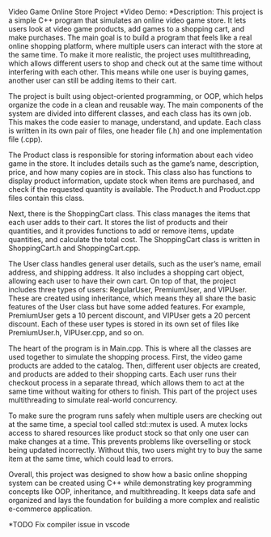 Video Game Online Store Project
*Video Demo: <URL here> 
*Description: This project is a simple C++ program that simulates an online video game store. It lets users look at video game products, add games to a shopping cart, and make purchases. The main goal is to build a program that feels like a real online shopping platform, where multiple users can interact with the store at the same time. To make it more realistic, the project uses multithreading, which allows different users to shop and check out at the same time without interfering with each other. This means while one user is buying games, another user can still be adding items to their cart.

The project is built using object-oriented programming, or OOP, which helps organize the code in a clean and reusable way. The main components of the system are divided into different classes, and each class has its own job. This makes the code easier to manage, understand, and update. Each class is written in its own pair of files, one header file (.h) and one implementation file (.cpp).

The Product class is responsible for storing information about each video game in the store. It includes details such as the game’s name, description, price, and how many copies are in stock. This class also has functions to display product information, update stock when items are purchased, and check if the requested quantity is available. The Product.h and Product.cpp files contain this class.

Next, there is the ShoppingCart class. This class manages the items that each user adds to their cart. It stores the list of products and their quantities, and it provides functions to add or remove items, update quantities, and calculate the total cost. The ShoppingCart class is written in ShoppingCart.h and ShoppingCart.cpp.

The User class handles general user details, such as the user’s name, email address, and shipping address. It also includes a shopping cart object, allowing each user to have their own cart. On top of that, the project includes three types of users: RegularUser, PremiumUser, and VIPUser. These are created using inheritance, which means they all share the basic features of the User class but have some added features. For example, PremiumUser gets a 10 percent discount, and VIPUser gets a 20 percent discount. Each of these user types is stored in its own set of files like PremiumUser.h, VIPUser.cpp, and so on.

The heart of the program is in Main.cpp. This is where all the classes are used together to simulate the shopping process. First, the video game products are added to the catalog. Then, different user objects are created, and products are added to their shopping carts. Each user runs their checkout process in a separate thread, which allows them to act at the same time without waiting for others to finish. This part of the project uses multithreading to simulate real-world concurrency.

To make sure the program runs safely when multiple users are checking out at the same time, a special tool called std::mutex is used. A mutex locks access to shared resources like product stock so that only one user can make changes at a time. This prevents problems like overselling or stock being updated incorrectly. Without this, two users might try to buy the same item at the same time, which could lead to errors.

Overall, this project was designed to show how a basic online shopping system can be created using C++ while demonstrating key programming concepts like OOP, inheritance, and multithreading. It keeps data safe and organized and lays the foundation for building a more complex and realistic e-commerce application.

*TODO Fix compiler issue in vscode
